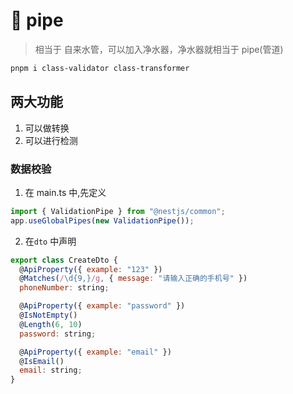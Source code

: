 # 🐤 pipe

> 相当于 自来水管，可以加入净水器，净水器就相当于 pipe(管道)

```sh
pnpm i class-validator class-transformer
```

## 两大功能

1. 可以做转换
2. 可以进行检测

### 数据校验

1. 在 main.ts 中,先定义

```js
import { ValidationPipe } from "@nestjs/common";
app.useGlobalPipes(new ValidationPipe());
```

2. 在`dto` 中声明

```js
export class CreateDto {
  @ApiProperty({ example: "123" })
  @Matches(/\d{9,}/g, { message: "请输入正确的手机号" })
  phoneNumber: string;

  @ApiProperty({ example: "password" })
  @IsNotEmpty()
  @Length(6, 10)
  password: string;

  @ApiProperty({ example: "email" })
  @IsEmail()
  email: string;
}
```
